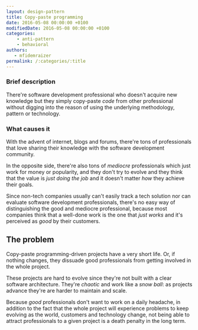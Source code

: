 ```yaml
---
layout: design-pattern
title: Copy-paste programming
date: 2016-05-08 00:00:00 +0100
modifiedDate: 2016-05-08 00:00:00 +0100
categories:
    - anti-pattern
    - behavioral
authors: 
   - mfidemraizer
permalink: /:categories/:title
---
```


### Brief description

There're software development professional who doesn't acquire new knowledge but they simply copy-paste *code* from other professional without digging into the reason of using the underlying methodology, pattern or technology. 

### What causes it

With the advent of internet, blogs and forums, there're tons of professionals that love sharing their knowledge with the software development community. 

In the opposite side, there're also tons of *mediocre* professionals which just work for money or popularity, and they don't try to evolve and they think that the value is *just doing the job* and it doesn't matter *how* they achieve their goals.

Since non-tech companies usually can't easily track a tech solution nor can evaluate software development professionals, there's no easy way of distinguishing the good and mediocre professional, because most companies think that a well-done work is the one that *just works* and it's perceived as *good* by their customers.

## The problem

Copy-paste programming-driven projects have a very short life. Or, if nothing changes, they dissuade good professionals from getting involved in the whole project.

These projects are hard to evolve since they're not built with a clear software architecture. They're *chaotic* and work like a *snow ball*: as projects advance they're are harder to maintain and scale.

Because *good* professionals don't want to work on a daily headache, in addition to the fact that the whole project will experience problems to keep evolving as the world, customers and technology change, not being able to attract professionals to a given project is a death penalty in the long term.